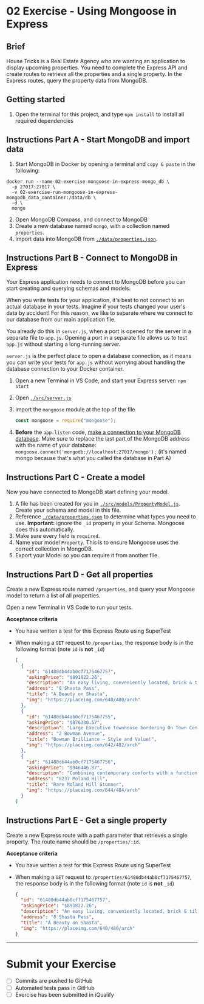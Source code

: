 # 02 Exercise - Using Mongoose in Express

## Brief

House Tricks is a Real Estate Agency who are wanting an application to display upcoming properties. You need to complete the Express API and create routes to retrieve all the properties and a single property. In the Express routes, query the property data from MongoDB.

## Getting started

1. Open the terminal for this project, and type `npm install` to install all required dependencies

## Instructions Part A - Start MongoDB and import data

1. Start MongoDB in Docker by opening a terminal and `copy & paste` in the following: 
```shell
docker run --name 02-exercise-mongoose-in-express-mongo_db \
  -p 27017:27017 \
  -v 02-exercise-run-mongoose-in-express-mongodb_data_container:/data/db \
  -d \
  mongo
```
2. Open MongoDB Compass, and connect to MongoDB
3. Create a new database named `mongo`, with a collection named `properties`.
4. Import data into MongoDB from [`./data/properties.json`](./data/properties.json).

## Instructions Part B - Connect to MongoDB in Express

Your Express application needs to connect to MongoDB before you can start creating and querying schemas and models. 

When you write tests for your application, it's best to not connect to an actual database in your tests. Imagine if your tests changed your user's data by accident! For this reason, we like to separate where we connect to our database from our main application file. 

You already do this in `server.js`, when a port is opened for the server in a separate file to `app.js`. Opening a port in a separate file allows us to test `app.js` without starting a long-running server.

`server.js` is the perfect place to open a database connection, as it means you can write your tests for `app.js` without worrying about handling the database connection to your Docker container.

1. Open a new Terminal in VS Code, and start your Express server: `npm start`
1. Open [`./src/server.js`](./src/server.js)
2. Import the `mongoose` module at the top of the file

   ```js
   const mongoose = require("mongoose");
   ```

3. **Before** the `app.listen` code, [make a connection to your MongoDB database](https://mongoosejs.com/docs/connections.html). Make sure to replace the last part of the MongoDB address with the name of your database: `mongoose.connect('mongodb://localhost:27017/mongo');` (it's named mongo because that's what you called the database in Part A)

## Instructions Part C - Create a model

Now you have connected to MongoDB start defining your model. 

1. A file has been created for you in [`./src/models/PropertyModel.js`](./src/models/PropertyModel.js). Create your schema and model in this file.
2. Reference [`./data/properties.json`](./data/properties.json) to determine what types you need to use. **Important:** ignore the `_id` property in your Schema. Mongoose does this automatically.
3. Make sure every field is `required`.
4. Name your model `Property`. This is to ensure Mongoose uses the correct collection in MongoDB.
5. Export your Model so you can require it from another file.

## Instructions Part D - Get all properties

Create a new Express route named `/properties`, and query your Mongoose model to return a list of all properties.

Open a new Terminal in VS Code to run your tests.

**Acceptance criteria**

- You have written a test for this Express Route using SuperTest
- When making a `GET` request to `/properties`, the response body is in the following format (note `id` is **not** `_id`)

  ```json
  [
    {
      "id": "61480db44ab0cf7175467757",
      "askingPrice": "$891822.26",
      "description": "An easy living, conveniently located, brick & tile home on a highly desirable street and surrounded by quality homes.",
      "address": "8 Shasta Pass",
      "title": "A Beauty on Shasta",
      "img": "https://placeimg.com/640/480/arch"
    },
    {
      "id": "61480db44ab0cf7175467755",
      "askingPrice": "$876330.57",
      "description": "Large Executive townhouse bordering On Town Centre",
      "address": "2 Bowman Avenue",
      "title": "Bowman Brilliance – Style and Value!",
      "img": "https://placeimg.com/642/482/arch"
    },
    {
      "id": "61480db44ab0cf7175467756",
      "askingPrice": "$946446.87",
      "description": "Combining contemporary comforts with a functional layout",
      "address": "8237 Moland Hill",
      "title": "Rare Moland Hill Stunner",
      "img": "https://placeimg.com/644/484/arch"
    }
  ]
   ```

## Instructions Part E - Get a single property

Create a new Express route with a path parameter that retrieves a single property. The route name should be `/properties/:id`.

**Acceptance criteria**

- You have written a test for this Express Route using SuperTest
- When making a `GET` request to `/properties/61480db44ab0cf7175467757`, the response body is in the following format (note `id` is **not** `_id`)

  ```json
  {
    "id": "61480db44ab0cf7175467757",
    "askingPrice": "$891822.26",
    "description": "An easy living, conveniently located, brick & tile home on a highly desirable street and surrounded by quality homes.",
    "address": "8 Shasta Pass",
    "title": "A Beauty on Shasta",
    "img": "https://placeimg.com/640/480/arch"
  }
   ```

--- 

# Submit your Exercise

- [ ] Commits are pushed to GitHub
- [ ] Automated tests pass in GitHub
- [ ] Exercise has been submitted in iQualify

